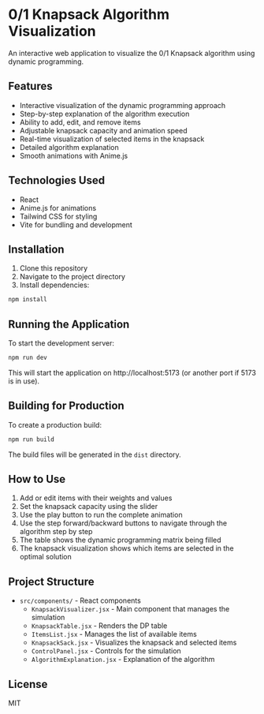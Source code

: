# 0/1 Knapsack Algorithm Visualization

An interactive web application to visualize the 0/1 Knapsack algorithm using dynamic programming.

## Features

- Interactive visualization of the dynamic programming approach
- Step-by-step explanation of the algorithm execution
- Ability to add, edit, and remove items
- Adjustable knapsack capacity and animation speed
- Real-time visualization of selected items in the knapsack
- Detailed algorithm explanation
- Smooth animations with Anime.js

## Technologies Used

- React
- Anime.js for animations
- Tailwind CSS for styling
- Vite for bundling and development

## Installation

1. Clone this repository
2. Navigate to the project directory
3. Install dependencies:

```bash
npm install
```

## Running the Application

To start the development server:

```bash
npm run dev
```

This will start the application on http://localhost:5173 (or another port if 5173 is in use).

## Building for Production

To create a production build:

```bash
npm run build
```

The build files will be generated in the `dist` directory.

## How to Use

1. Add or edit items with their weights and values
2. Set the knapsack capacity using the slider
3. Use the play button to run the complete animation
4. Use the step forward/backward buttons to navigate through the algorithm step by step
5. The table shows the dynamic programming matrix being filled
6. The knapsack visualization shows which items are selected in the optimal solution

## Project Structure

- `src/components/` - React components
  - `KnapsackVisualizer.jsx` - Main component that manages the simulation
  - `KnapsackTable.jsx` - Renders the DP table
  - `ItemsList.jsx` - Manages the list of available items
  - `KnapsackSack.jsx` - Visualizes the knapsack and selected items
  - `ControlPanel.jsx` - Controls for the simulation
  - `AlgorithmExplanation.jsx` - Explanation of the algorithm

## License

MIT 